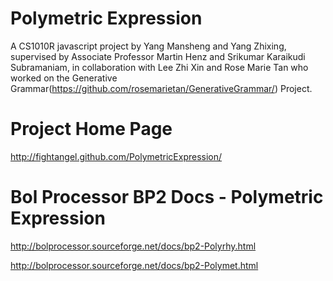 Polymetric Expression
====================
A CS1010R javascript project by Yang Mansheng and Yang Zhixing, supervised by Associate Professor Martin Henz 
and Srikumar Karaikudi Subramaniam, in collaboration with Lee Zhi Xin and Rose Marie Tan who worked on the 
Generative Grammar(https://github.com/rosemarietan/GenerativeGrammar/) Project.

Project Home Page
====================
http://fightangel.github.com/PolymetricExpression/

Bol Processor BP2 Docs - Polymetric Expression
====================
http://bolprocessor.sourceforge.net/docs/bp2-Polyrhy.html

http://bolprocessor.sourceforge.net/docs/bp2-Polymet.html